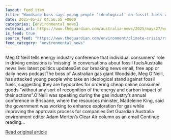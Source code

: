 ```yaml
---
layout: feed_item
title: "Woodside boss says young people ‘ideological’ on fossil fuels while ‘happily ordering from Temu’"
date: 2025-05-27 04:56:55 +0000
categories: [environmental_news]
external_url: https://www.theguardian.com/australia-news/2025/may/27/woodside-boss-meg-oneill-young-people-fossil-fuels-temu-comments
is_feed: true
source_feed: "https://www.theguardian.com/environment/climate-crisis/rss"
feed_category: "environmental_news"
---
```


Meg O’Neill tells energy industry conference that individual consumers’ role in driving emissions is ‘missing’ in conversations about fossil fuelsAustralia news live: latest politics updatesGet our breaking news email, free app or daily news podcastThe boss of Australian gas giant Woodside, Meg O’Neill, has attacked young people who take an ideological stand against fossil fuels, suggesting they are hypocrites for ordering cheap online consumer goods “without any sort of recognition of the energy and carbon impact of their actions”.O’Neill was speaking during the gas industry’s annual conference in Brisbane, where the resources minister, Madeleine King, said the government was working to enhance exploration for gas while improving the approvals process for companies.Get Guardian Australia environment editor Adam Morton’s Clear Air column as an email Continue reading...

[Read original article](https://www.theguardian.com/australia-news/2025/may/27/woodside-boss-meg-oneill-young-people-fossil-fuels-temu-comments)
